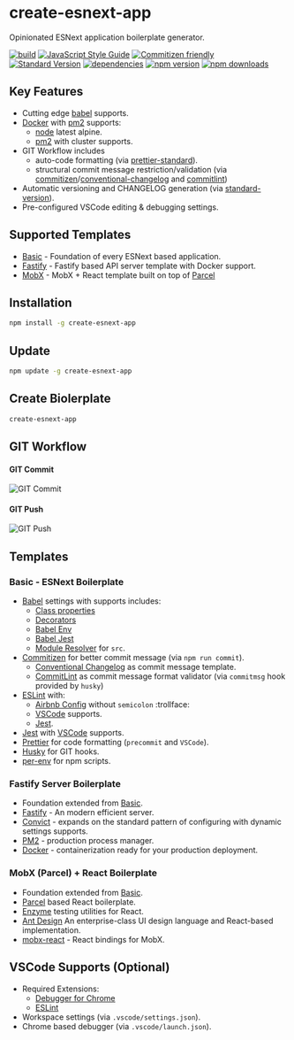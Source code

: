 # create-esnext-app

Opinionated ESNext application boilerplate generator.

[![build](https://travis-ci.org/jimzhan/create-esnext-app.svg?branch=master)](https://travis-ci.org/jimzhan/create-esnext-app)
[![JavaScript Style Guide](https://camo.githubusercontent.com/387caee7992b38dcac6cb23f87abf0ba139d7101/68747470733a2f2f696d672e736869656c64732e696f2f62616467652f636f64652532307374796c652d616972626e622d626c75652e737667)](https://github.com/airbnb/javascript)
[![Commitizen friendly](https://img.shields.io/badge/commitizen-friendly-brightgreen.svg)](http://commitizen.github.io/cz-cli/)
[![Standard Version](https://img.shields.io/badge/release-standard%20version-brightgreen.svg)](https://github.com/conventional-changelog/standard-version)
[![dependencies](https://david-dm.org/jimzhan/create-esnext-app.svg)](https://david-dm.org/jimzhan/create-esnext-app.svg)
[![npm version](https://img.shields.io/npm/v/create-esnext-app.svg)](https://www.npmjs.com/package/create-esnext-app)
[![npm downloads](https://img.shields.io/npm/dt/create-esnext-app.svg)](https://www.npmjs.com/package/create-esnext-app)


## Key Features

* Cutting edge [babel](https://babeljs.io/) supports.
* [Docker](http://www.docker.com/) with [pm2](https://github.com/Unitech/pm2) supports:
  - [node](https://hub.docker.com/_/node/) latest alpine.
  - [pm2](https://github.com/Unitech/pm2) with cluster supports.
* GIT Workflow includes
  - auto-code formatting (via [prettier-standard](https://github.com/sheerun/prettier-standard)).
  - structural commit message restriction/validation (via [commitizen](https://github.com/commitizen/cz-cli)/[conventional-changelog](https://github.com/commitizen/cz-conventional-changelog) and [commitlint](https://github.com/marionebl/commitlint))
* Automatic versioning and CHANGELOG generation (via [standard-version](https://github.com/conventional-changelog/standard-version)).
* Pre-configured VSCode editing & debugging settings.


## Supported Templates

* [Basic](#basic---esnext-boilerplate) - Foundation of every ESNext based application.
* [Fastify](#fastify-server-boilerplate) - Fastify based API server template with Docker support.
* [MobX](#mobx-parcel--react-boilerplate) - MobX + React template built on top of [Parcel](https://parceljs.org/)

## Installation

```sh
npm install -g create-esnext-app
```

## Update

```sh
npm update -g create-esnext-app
```

## Create Biolerplate

```sh
create-esnext-app
```

## GIT Workflow

#### GIT Commit

![GIT Commit](https://user-images.githubusercontent.com/460877/34345735-28409f70-ea2c-11e7-83aa-6bb9051138b3.png)

#### GIT Push

![GIT Push](https://user-images.githubusercontent.com/460877/34345739-2d6e6a4a-ea2c-11e7-886e-cc677e1d4d11.png)


## Templates

###  Basic - ESNext Boilerplate

* [Babel](https://babeljs.io/) settings with supports includes:
  * [Class properties](https://babeljs.io/docs/plugins/transform-class-properties/)
  * [Decorators](https://github.com/loganfsmyth/babel-plugin-transform-decorators-legacy)
  * [Babel Env](https://github.com/babel/babel/tree/master/packages/babel-preset-env)
  * [Babel Jest](https://github.com/facebook/jest/tree/master/packages/babel-jest)
  * [Module Resolver](https://github.com/tleunen/babel-plugin-module-resolver) for `src`.
* [Commitizen](https://github.com/commitizen/cz-cli) for better commit message (via `npm run commit`).
  * [Conventional Changelog](https://github.com/commitizen/cz-conventional-changelog) as commit message template.
  * [CommitLint](https://github.com/marionebl/commitlint) as commit message format validator (via `commitmsg` hook provided by `husky`)
* [ESLint](https://github.com/eslint/eslint) with:
  * [Airbnb Config](https://github.com/airbnb/javascript) without `semicolon` :trollface:
  * [VSCode](https://code.visualstudio.com/) supports.
  * [Jest](https://github.com/facebook/jest).
* [Jest](https://github.com/facebook/jest) with [VSCode](https://code.visualstudio.com/) supports.
* [Prettier](https://github.com/prettier/prettier) for code formatting (`precommit` and `VSCode`).
* [Husky](https://github.com/typicode/husky) for GIT hooks.
* [per-env](https://github.com/ericclemmons/per-env) for npm scripts.


### Fastify Server Boilerplate

* Foundation extended from [Basic](#basic---esnext-boilerplate).
* [Fastify](https://github.com/fastify/fastify) - An modern efficient server.
* [Convict](https://github.com/mozilla/node-convict) - expands on the standard pattern of configuring with dynamic settings supports.
* [PM2](https://github.com/Unitech/pm2) - production process manager.
* [Docker](https://www.docker.com/) - containerization ready for your production deployment.


### MobX (Parcel) + React Boilerplate

* Foundation extended from [Basic](#basic---esnext-boilerplate).
* [Parcel](https://parceljs.org) based React boilerplate.
* [Enzyme](https://github.com/airbnb/enzyme) testing utilities for React.
* [Ant Design](https://github.com/ant-design/ant-design/) An enterprise-class UI design language and React-based implementation.
* [mobx-react](https://github.com/mobxjs/mobx-react) - React bindings for MobX.


## VSCode Supports (Optional)
* Required Extensions:
  - [Debugger for Chrome](https://marketplace.visualstudio.com/items?itemName=msjsdiag.debugger-for-chrome)
  - [ESLint](https://marketplace.visualstudio.com/items?itemName=dbaeumer.vscode-eslint)
* Workspace settings (via `.vscode/settings.json`).
* Chrome based debugger (via `.vscode/launch.json`).
